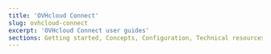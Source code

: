 ```yaml
---
title: 'OVHcloud Connect'
slug: ovhcloud-connect
excerpt: 'OVHcloud Connect user guides'
sections: Getting started, Concepts, Configuration, Technical resources, FAQ
---
```

